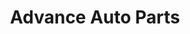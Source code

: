---
title: "Advance Auto Parts"
url: /marietta/advance-auto-parts-sandy-plains-road-northeast/
shop: Autoteile
---